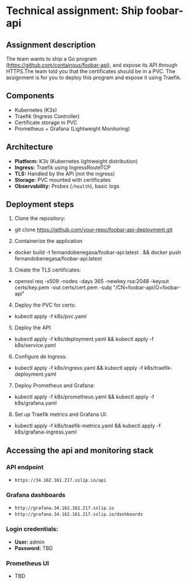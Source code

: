 # Technical assignment: Ship foobar-api

## Assignment description
The team wants to ship a Go program (https://github.com/containous/foobar-api), and expose its API through HTTPS.The team told you that the certificates should be in a PVC. The assignment is for you to deploy this program and expose it using Traefik.


## Components
- Kubernetes (K3s)
- Traefik (Ingress Controller)
- Certificate storage in PVC
- Prometheus + Grafana (Lightweight Monitoring)

## Architecture

- **Platform:** K3s (Kubernetes lightweight distribution)
- **Ingress:** Traefik using IngressRouteTCP
- **TLS:** Handled by the API (not the ingress)
- **Storage:** PVC mounted with certificates
- **Observability:** Probes (`/health`), basic logs

## Deployment steps

1. Clone the repository:
- git clone https://github.com/your-repo/foobar-api-deployment.git

2. Containerize the application
- docker build -t fernandobenegasa/foobar-api:latest . && docker push fernandobenegasa/foobar-api:latest

3. Create the TLS certificates:
- openssl req -x509 -nodes -days 365 -newkey rsa:2048 -keyout certs/key.pem -out certs/cert.pem -subj "/CN=foobar-api/O=foobar-api"

4. Deploy the PVC for certs:
-  kubectl apply -f k8s/pvc.yaml

5. Deploy the API:
- kubectl apply -f k8s/deployment.yaml && kubectl apply -f k8s/service.yaml

6. Configure de Ingress:
- kubectl apply -f k8s/ingress.yaml && kubectl apply -f k8s/traefik-deployment.yaml

7. Deploy Prometheus and Grafana:
- kubectl apply -f k8s/prometheus.yaml && kubectl apply -f k8s/grafana.yaml

8. Set up Traefik metrics and Grafana UI:
- kubectl apply -f k8s/traefik-metrics.yaml && kubectl apply -f k8s/grafana-ingress.yaml

## Accessing the api and monitoring stack

### API endpoint
- `https://34.162.161.217.sslip.io/api`

### Grafana dashboards
- `http://grafana.34.162.161.217.sslip.io`
- `http://grafana.34.162.161.217.sslip.io/dashboards`

### Login credentials:
- **User:** admin
- **Password:** TBD

### Prometheus UI
- TBD

